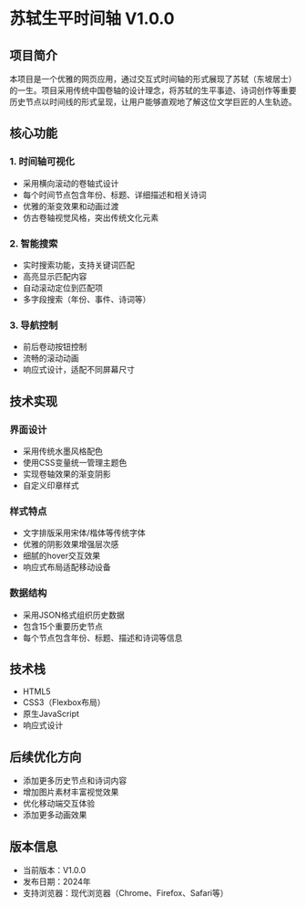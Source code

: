 # 苏轼生平时间轴 V1.0.0

## 项目简介

本项目是一个优雅的网页应用，通过交互式时间轴的形式展现了苏轼（东坡居士）的一生。项目采用传统中国卷轴的设计理念，将苏轼的生平事迹、诗词创作等重要历史节点以时间线的形式呈现，让用户能够直观地了解这位文学巨匠的人生轨迹。

## 核心功能

### 1. 时间轴可视化
- 采用横向滚动的卷轴式设计
- 每个时间节点包含年份、标题、详细描述和相关诗词
- 优雅的渐变效果和动画过渡
- 仿古卷轴视觉风格，突出传统文化元素

### 2. 智能搜索
- 实时搜索功能，支持关键词匹配
- 高亮显示匹配内容
- 自动滚动定位到匹配项
- 多字段搜索（年份、事件、诗词等）

### 3. 导航控制
- 前后卷动按钮控制
- 流畅的滚动动画
- 响应式设计，适配不同屏幕尺寸

## 技术实现

### 界面设计
- 采用传统水墨风格配色
- 使用CSS变量统一管理主题色
- 实现卷轴效果的渐变阴影
- 自定义印章样式

### 样式特点
- 文字排版采用宋体/楷体等传统字体
- 优雅的阴影效果增强层次感
- 细腻的hover交互效果
- 响应式布局适配移动设备

### 数据结构
- 采用JSON格式组织历史数据
- 包含15个重要历史节点
- 每个节点包含年份、标题、描述和诗词等信息

## 技术栈
- HTML5
- CSS3（Flexbox布局）
- 原生JavaScript
- 响应式设计

## 后续优化方向
- 添加更多历史节点和诗词内容
- 增加图片素材丰富视觉效果
- 优化移动端交互体验
- 添加更多动画效果

## 版本信息
- 当前版本：V1.0.0
- 发布日期：2024年
- 支持浏览器：现代浏览器（Chrome、Firefox、Safari等）